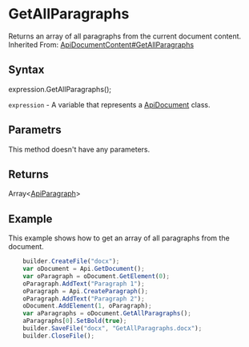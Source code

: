 # GetAllParagraphs

Returns an array of all paragraphs from the current document content.<br>Inherited From: [ApiDocumentContent#GetAllParagraphs](../../ApiDocumentContent/Methods/GetAllParagraphs.md)

## Syntax

expression.GetAllParagraphs();

`expression` - A variable that represents a [ApiDocument](../ApiDocument.md) class.

## Parametrs

This method doesn't have any parameters.

## Returns

Array<[ApiParagraph](../../ApiParagraph/ApiParagraph.md)>

## Example

This example shows how to get an array of all paragraphs from the document.

```javascript
	builder.CreateFile("docx");
	var oDocument = Api.GetDocument();
	var oParagraph = oDocument.GetElement(0);
	oParagraph.AddText("Paragraph 1");
	oParagraph = Api.CreateParagraph();
	oParagraph.AddText("Paragraph 2");
	oDocument.AddElement(1, oParagraph);
	var aParagraphs = oDocument.GetAllParagraphs();
	aParagraphs[0].SetBold(true);
	builder.SaveFile("docx", "GetAllParagraphs.docx");
	builder.CloseFile();
```